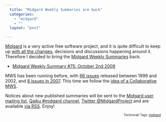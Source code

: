 ```yaml
---
  title: "Midgard Weekly Summaries are back"
  categories: 
    - "midgard"
    - ""
  layout: "post"

---
```

<p>
<a href="http://www.midgard-project.org/">Midgard</a> is a very active free software project, and it is quite difficult to keep up <a href="http://trac.midgard-project.org/timeline">with all the changes</a>, decisions and discussions happening around it. Therefore I decided to bring the <a href="http://www.midgard-project.org/updates/mws/">Midgard Weekly Summaries</a> back.
</p><ul>
<li><a href="http://www.midgard-project.org/updates/mws/midgard_weekly_summary-75-october_2nd_2009/">Midgard Weekly Summary #75: October 2nd 2009</a></li>
</ul><p>
MWS has been running before, with <a href="http://lwn.net/Articles/5414/">66 issues</a> released between 1999 and 2002, and <a href="http://www.midgard-project.org/updates/mws/archive/year/2007/">8 issues in 2007</a>. This time we follow the <a href="http://bergie.iki.fi/blog/for_a_collaborative_mws/">idea of a Collaborative MWS</a>.
</p><p>
Notices about new published summaries will be sent to the <a href="http://www.midgard-project.org/community/support-discussion/">Midgard user mailing list</a>, <a href="http://www.qaiku.com/channels/show/midgard/">Qaiku #midgard channel</a>, <a href="http://twitter.com/MidgardProject">Twitter @MidgardProject</a> and are available <a href="http://www.midgard-project.org/updates/mws/rss.xml">via RSS</a>. Enjoy!
</p>
<!-- technorati tags start --><p style="text-align:right;font-size:10px;">Technorati Tags: <a href="http://www.technorati.com/tag/midgard" rel="tag">midgard</a></p><!-- technorati tags end -->